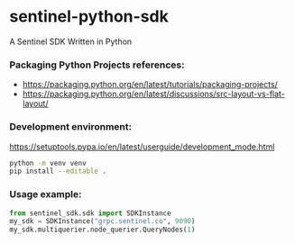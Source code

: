# sentinel-python-sdk
A Sentinel SDK Written in Python

### Packaging Python Projects references:
- https://packaging.python.org/en/latest/tutorials/packaging-projects/
- https://packaging.python.org/en/latest/discussions/src-layout-vs-flat-layout/

### Development environment:
https://setuptools.pypa.io/en/latest/userguide/development_mode.html
```bash
python -m venv venv
pip install --editable .
```

### Usage example:
```python
from sentinel_sdk.sdk import SDKInstance
my_sdk = SDKInstance("grpc.sentinel.co", 9090)
my_sdk.multiquerier.node_querier.QueryNodes(1)
```

